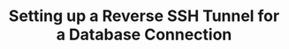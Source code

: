 ---
# -------------------------- #
#      Page & Formatting     #
# -------------------------- #

title: Setting up a Reverse SSH Tunnel for a Database Connection
permalink: /security/data-encryption/setting-up-reverse-ssh-tunnel
redirect_from: /account-security/data-encryption/setting-up-reverse-ssh-tunnel
summary: "If a database is privately accessible, you can use a reverse SSH tunnel to connect Stitch. This tutorial will walk you through requesting and configuring a reverse SSH tunnel for use with Stitch as part of an Enterprise plan."

key: "reverse-ssh-tunnel-setup"
type: "security"
content-type: "encryption"

input: false
layout: tutorial
use-tutorial-sidebar: false
weight: 3

enterprise: true
enterprise-cta:
  feature: "Reverse SSH tunnels "
  title: "{{ site.data.strings.enterprise.title.are-an | prepend: page.enterprise-cta.feature }}"


# -------------------------- #
#       Introduction         #
# -------------------------- #

intro: |
  {% include misc/data-files.html %}

  Unlike other connection methods, reverse SSH enables Stitch to establish a connection to a database in your private network without opening holes in your network's firewall. A reverse SSH tunnel is an outbound connection from a machine on your network that connects securely over the internet to Stitch.
  

# -------------------------- #
#        Requirements        #
# -------------------------- #

requirements:
  - item: |
      **A Stitch Enterprise plan.** Reverse SSH tunnels are available only on a Stitch Enterprise plan. Reach out to [Stitch Sales]({{ site.sales }}) for more info.
  - item: |
      **Some familiarity with Linux and the command line.** While we’ve provided the commands you’ll need to establish the reverse SSH tunnel, you should know how to access a server using the command line and feel comfortable running commands.

# -------------------------- #
#        Instructions        #
# -------------------------- #

steps:
  - title: "Contact Stitch with your SSH public key"
    anchor: "contact-stitch-ssh-public-key"
    content: |
      To set up a reverse SSH tunnel, you'll need to provide Stitch with the following:

      - The public key corresponding to the SSH keypair you plan to use to establish the tunnel
      - The IP address(es) that you'll connect to the Stitch SSH server from

      Once our team receives this information, we'll set up a secure SSH server for you to connect to. We'll provide you with the `SSH_HOST`, `SSH_USER`, and `TUNNEL_PORT` info needed to establish the SSH connection.

  - title: "Establish the reverse SSH tunnel"
    anchor: "establish-reverse-ssh-tunnel"
    content: |
      After you receive the SSH connection information from us, you can establish the SSH tunnel. There are two methods you can use to accomplish this:

      - [With autossh (recommended)](#with-autossh)
      - [Without autossh](#without-autossh)

      ### With autossh (recommended) {#with-autossh}

      We recommend running SSH through [autossh](https://www.harding.motd.ca/autossh/){:target="new"}, which will start a copy of SSH, monitor it, and automatically restart the tunnel if it goes down or stops passing traffic. If you don't already have autossh installed, you'll need to do so before continuing. Refer to [autossh's documentation](https://www.harding.motd.ca/autossh/){:target="new"} for instructions.

      The following command will establish the tunnel using autossh. When you run this, replace the items in brackets:

      {% capture code %}autossh -M 0 -f -N -R <TUNNEL_PORT>:<DATABASE_HOST_OR_IP>:<DATABASE_PORT> -i <SSH_PRIVATE_KEY> <SSH_USER>@<SSH_HOST> -o ServerAliveInterval=10 -o ServerAliveCountMax=1 -o ExitOnForwardFailure=yes 
      {% endcapture %}
      {% include layout/code-snippet.html language="shell" code=code %}

      The `<DATABASE_HOST_OR_IP>` and `<DATABASE_PORT>` values are the host/endpoint and port of the database you're connecting from, respectively. For `<TUNNEL_PORT>`, `<SSH_USER>`, and `<SSH_HOST>`, use the SSH connection values you received from our team.

      For example: Here's the same command, but with all the values inserted:

      {% capture code %}autossh -M 0 -f -N -R 10000:database.private.yourcompany.com:5432 -i id_rsa.pem yourcompany@33.44.55.66 -o ServerAliveInterval=10 -o ServerAliveCountMax=1 -o ExitOnForwardFailure=yes 
      {% endcapture %}
      {% include layout/code-snippet.html language="shell" code=code %}

      ### Without autossh {#without-autossh}

      To establish the tunnel without using autossh, run the following command, replacing the items in brackets:

      {% capture code %}ssh -f -N -R <TUNNEL_PORT>:<DATABASE_HOST_OR_IP>:<DATABASE_PORT> -i <SSH_PRIVATE_KEY> <SSH_USER>@<SSH_HOST>
      {% endcapture %}
      {% include layout/code-snippet.html language="shell" code=code %}

      The `<DATABASE_HOST_OR_IP>` and `<DATABASE_PORT>` values are the host/endpoint and port of the database you're connecting from, respectively. For `<TUNNEL_PORT>`, `<SSH_USER>`, and `<SSH_HOST>`, use the SSH connection values you received from our team.

      Here's the same command, but with all the values inserted:

      {% capture code %}ssh -f -N -R 10000:database.private.yourcompany.com:5432 -i id_rsa.pem yourcompany@33.44.55.66
      {% endcapture %}
      {% include layout/code-snippet.html language="shell" code=code %}
---
